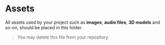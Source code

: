 # Assets
All assets used by your project such as **images**, **audio files**, **3D models** and so-on, should be placed in this folder.

> You may delete this file from your repository.
